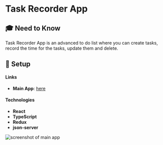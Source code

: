 # Task Recorder App

## 🎓 Need to Know
Task Recorder App is an advanced to do list where you can create tasks, record the time for the tasks, update them and delete.

## 🚀  Setup

#### Links
- **Main App**: [here](https://628815cc837244103e7a762b--lucky-lokum-ba507d.netlify.app/)

#### Technologies
- **React**
- **TypeScript**
- **Redux**
- **json-server**


![screenshot of main app](https://res.cloudinary.com/kxnxchukwu/image/upload/v1649961820/taskrecorder_og_hzqfyx.png)

